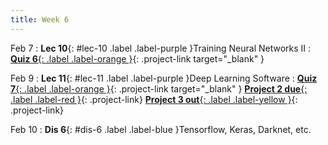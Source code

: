 ```yaml
---
title: Week 6
---
```


Feb 7
: **Lec 10**{: #lec-10 .label .label-purple }Training Neural Networks II
: [**Quiz 6**{: .label .label-orange }](https://www.gradescope.com/courses/480760){: .project-link target="_blank" }

Feb 9
: **Lec 11**{: #lec-11 .label .label-purple }Deep Learning Software
: [**Quiz 7**{: .label .label-orange }](https://www.gradescope.com/courses/480760){: .project-link target="_blank" } [**Project 2 due**{: .label .label-red }](/projects/#project-2){: .project-link} [**Project 3 out**{: .label .label-yellow }](/projects/#project-3){: .project-link}

Feb 10
: **Dis 6**{: #dis-6 .label .label-blue }Tensorflow, Keras, Darknet, etc.
